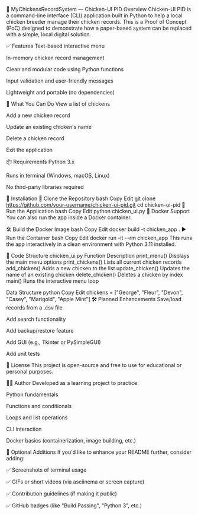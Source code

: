 🐔 MyChickensRecordSystem — Chicken-UI PID
Overview
Chicken-UI PID is a command-line interface (CLI) application built in Python to help a local chicken breeder manage their chicken records. This is a Proof of Concept (PoC) designed to demonstrate how a paper-based system can be replaced with a simple, local digital solution.

✅ Features
Text-based interactive menu

In-memory chicken record management

Clean and modular code using Python functions

Input validation and user-friendly messages

Lightweight and portable (no dependencies)

🧠 What You Can Do
View a list of chickens

Add a new chicken record

Update an existing chicken's name

Delete a chicken record

Exit the application

📦 Requirements
Python 3.x

Runs in terminal (Windows, macOS, Linux)

No third-party libraries required

📁 Installation
🔽 Clone the Repository
bash
Copy
Edit
git clone https://github.com/your-username/chicken-ui-pid.git
cd chicken-ui-pid
🐍 Run the Application
bash
Copy
Edit
python chicken_ui.py
🐳 Docker Support
You can also run the app inside a Docker container.

🛠️ Build the Docker Image
bash
Copy
Edit
docker build -t chicken_app .
▶️ Run the Container
bash
Copy
Edit
docker run -it --rm chicken_app
This runs the app interactively in a clean environment with Python 3.11 installed.

📂 Code Structure
chicken_ui.py
Function	Description
print_menu()	Displays the main menu options
print_chickens()	Lists all current chicken records
add_chicken()	Adds a new chicken to the list
update_chicken()	Updates the name of an existing chicken
delete_chicken()	Deletes a chicken by index
main()	Runs the interactive menu loop

Data Structure
python
Copy
Edit
chickens = ["George", "Fleur", "Devon", "Casey", "Marigold", "Apple Mint"]
🛠️ Planned Enhancements
 Save/load records from a .csv file

 Add search functionality

 Add backup/restore feature

 Add GUI (e.g., Tkinter or PySimpleGUI)

 Add unit tests

📝 License
This project is open-source and free to use for educational or personal purposes.

👩‍💻 Author
Developed as a learning project to practice:

Python fundamentals

Functions and conditionals

Loops and list operations

CLI interaction

Docker basics (containerization, image building, etc.)

📸 Optional Additions
If you'd like to enhance your README further, consider adding:

✅ Screenshots of terminal usage

✅ GIFs or short videos (via asciinema or screen capture)

✅ Contribution guidelines (if making it public)

✅ GitHub badges (like "Build Passing", "Python 3", etc.)

